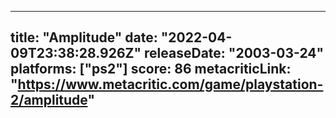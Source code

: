 
---
title: "Amplitude"
date: "2022-04-09T23:38:28.926Z"
releaseDate: "2003-03-24"
platforms: ["ps2"]
score: 86
metacriticLink: "https://www.metacritic.com/game/playstation-2/amplitude"
---
